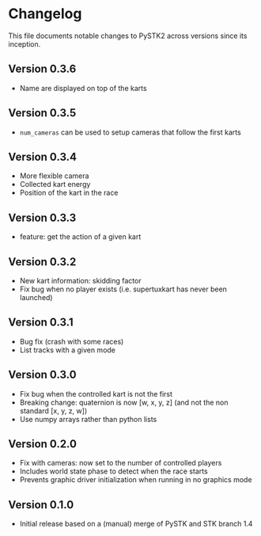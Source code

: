 # Changelog

This file documents notable changes to PySTK2 across versions since its inception.

## Version 0.3.6

- Name are displayed on top of the karts

## Version 0.3.5

- `num_cameras` can be used to setup cameras that follow the first karts

## Version 0.3.4

- More flexible camera
- Collected kart energy
- Position of the kart in the race

## Version 0.3.3

- feature: get the action of a given kart

## Version 0.3.2

- New kart information: skidding factor
- Fix bug when no player exists (i.e. supertuxkart has never been launched)

## Version 0.3.1

- Bug fix (crash with some races)
- List tracks with a given mode

## Version 0.3.0

- Fix bug when the controlled kart is not the first
- Breaking change: quaternion is now [w, x, y, z] (and not the non standard [x, y, z, w])
- Use numpy arrays rather than python lists

## Version 0.2.0

- Fix with cameras: now set to the number of controlled players
- Includes world state phase to detect when the race starts
- Prevents graphic driver initialization when running in no graphics mode

## Version 0.1.0

- Initial release based on a (manual) merge of PySTK and STK branch 1.4
